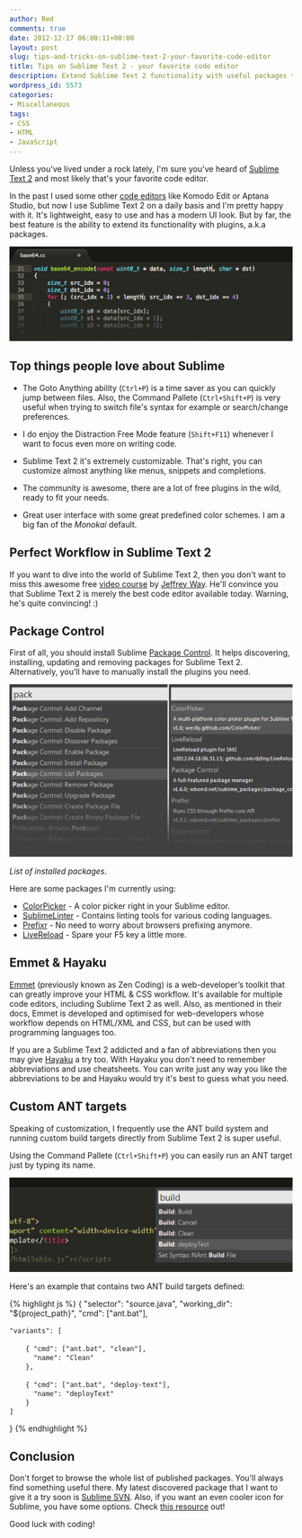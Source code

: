 ```yaml
---
author: Red
comments: true
date: 2012-12-17 06:00:11+00:00
layout: post
slug: tips-and-tricks-on-sublime-text-2-your-favorite-code-editor
title: Tips on Sublime Text 2 - your favorite code editor
description: Extend Sublime Text 2 functionality with useful packages to improve the way you write code.
wordpress_id: 5573
categories:
- Miscellaneous
tags:
- CSS
- HTML
- JavaScript
---
```


Unless you've lived under a rock lately, I'm sure you've heard of [Sublime Text 2](http://www.sublimetext.com/2) and most likely that's your favorite code editor. 

In the past I used some other [code editors](/free-text-editors-tools-for-developers) like Komodo Edit or Aptana Studio, but now I use Sublime Text 2 on a daily basis and I'm pretty happy with it. It's lightweight, easy to use and has a modern UI look. But by far, the best feature is the ability to extend its functionality with plugins, a.k.a packages.

![Sublime Text 2](/dist/uploads/2012/12/sublime-text-2.png)

<!-- more -->

## Top things people love about Sublime
	
  * The Goto Anything ability (`Ctrl+P`) is a time saver as you can quickly jump between files. Also, the Command Pallete (`Ctrl+Shift+P`) is very useful when trying to switch file's syntax for example or search/change preferences.
	
  * I do enjoy the Distraction Free Mode feature (`Shift+F11`) whenever I want to focus even more on writing code.
	
  * Sublime Text 2 it's extremely customizable. That's right, you can customize almost anything like menus, snippets and completions.
	
  * The community is awesome, there are a lot of free plugins in the wild, ready to fit your needs.
	
  * Great user interface with some great predefined color schemes. I am a big fan of the _Monokai_ default.

## Perfect Workflow in Sublime Text 2

If you want to dive into the world of Sublime Text 2, then you don't want to miss this awesome free [video course](https://tutsplus.com/course/improve-workflow-in-sublime-text-2/) by [Jeffrey Way](https://twitter.com/jeffrey_way). He'll convince you that Sublime Text 2 is merely the best code editor available today. Warning, he's quite convincing! :)

## Package Control

First of all, you should install Sublime [Package Control](http://wbond.net/sublime_packages/package_control). It helps discovering, installing, updating and removing packages for Sublime Text 2. Alternatively, you'll have to manually install the plugins you need.

![Sublime packages](/dist/uploads/2012/12/sublime-packages.png)

_List of installed packages._

Here are some packages I'm currently using:

	
  * [ColorPicker](https://github.com/weslly/ColorPicker) - A color picker right in your Sublime editor.	
  * [SublimeLinter](https://github.com/SublimeLinter/SublimeLinter) - Contains linting tools for various coding languages.	
  * [Prefixr](http://wbond.net/sublime_packages/prefixr) - No need to worry about browsers prefixing anymore.	
  * [LiveReload](https://github.com/dz0ny/LiveReload-sublimetext2) - Spare your F5 key a little more.

## Emmet & Hayaku


[Emmet](http://docs.emmet.io/) (previously known as Zen Coding) is a web-developer’s toolkit that can greatly improve your HTML & CSS workflow. It's available for multiple code editors, including Sublime Text 2 as well. Also, as mentioned in their docs, Emmet is developed and optimised for web-developers whose workflow depends on HTML/XML and CSS, but can be used with programming languages too.

If you are a Sublime Text 2 addicted and a fan of abbreviations then you may give [Hayaku](http://hayakubundle.com) a try too. With Hayaku you don't need to remember abbreviations and use cheatsheets. You can write just any way you like the abbreviations to be and Hayaku would try it's best to guess what you need.

## Custom ANT targets

Speaking of customization, I frequently use the ANT build system and running custom build targets directly from Sublime Text 2 is super useful.

Using the Command Pallete (`Ctrl+Shift+P`) you can easily run an ANT target just by typing its name.

![Custom ANT targets](/dist/uploads/2012/12/custom-ant-targets.png)

Here's an example that contains two ANT build targets defined: 
    
{% highlight js %}
{
    "selector": "source.java",
    "working_dir": "${project_path}",
    "cmd": ["ant.bat"],

    "variants": [

        { "cmd": ["ant.bat", "clean"],
          "name": "Clean"
        },

        { "cmd": ["ant.bat", "deploy-text"],
          "name": "deployText"
        }
    ]
}
{% endhighlight %}

## Conclusion

Don't forget to browse the whole list of published packages. You'll always find something useful there. My latest discovered package that I want to give it a try soon is [Sublime SVN](http://wbond.net/sublime_packages/svn). Also, if you want an even cooler icon for Sublime, you have some options. Check [this resource](https://github.com/dmatarazzo/Sublime-Text-2-Icon) out!

Good luck with coding! 